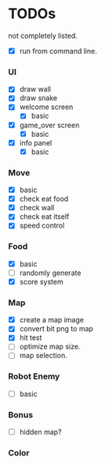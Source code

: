 # TODOs

not completely listed.

- [x] run from command line.

### UI

- [x] draw wall
- [x] draw snake
- [x] welcome screen 
  - [x] basic
- [x] game_over screen 
  - [x] basic
- [x] info panel
  - [x] basic

### Move

- [x] basic
- [x] check eat food
- [x] check wall
- [x] check eat itself
- [x] speed control

### Food

- [x] basic
- [ ] randomly generate
- [x] score system

### Map

- [x] create a map image
- [x] convert bit png to map
- [x] hit test
- [ ] optimize map size.
- [ ] map selection.

### Robot Enemy

- [ ] basic 

### Bonus

- [ ] hidden map?

### Color



### 

